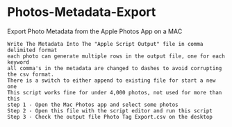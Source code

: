 # Photos-Metadata-Export
Export Photo Metadata from the Apple Photos App on a MAC 

	Write The Metadata Into The "Apple Script Output" file in comma delimited format
	each photo can generate multiple rows in the output file, one for each keyword
	all comma's in the metadata are changed to dashes to avoid corrupting the csv format.
	There is a switch to either append to existing file for start a new one
	This script works fine for under 4,000 photos, not used for more than this
	step 1 - Open the Mac Photos app and select some photos
	Step 2 - Open this file with the script editor and run this script
	Step 3 - Check the output file Photo Tag Export.csv on the desktop
